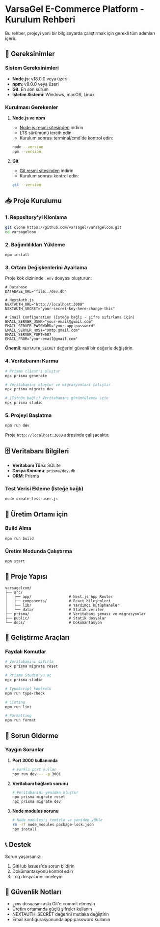 # VarsaGel E-Commerce Platform - Kurulum Rehberi

Bu rehber, projeyi yeni bir bilgisayarda çalıştırmak için gerekli tüm adımları içerir.

## 🔧 Gereksinimler

### Sistem Gereksinimleri
- **Node.js**: v18.0.0 veya üzeri
- **npm**: v8.0.0 veya üzeri
- **Git**: En son sürüm
- **İşletim Sistemi**: Windows, macOS, Linux

### Kurulması Gerekenler

1. **Node.js ve npm**
   - [Node.js resmi sitesinden](https://nodejs.org/) indirin
   - LTS sürümünü tercih edin
   - Kurulum sonrası terminal/cmd'de kontrol edin:
   ```bash
   node --version
   npm --version
   ```

2. **Git**
   - [Git resmi sitesinden](https://git-scm.com/) indirin
   - Kurulum sonrası kontrol edin:
   ```bash
   git --version
   ```

## 📥 Proje Kurulumu

### 1. Repository'yi Klonlama
```bash
git clone https://github.com/varsagel/varsagelcom.git
cd varsagelcom
```

### 2. Bağımlılıkları Yükleme
```bash
npm install
```

### 3. Ortam Değişkenlerini Ayarlama
Proje kök dizininde `.env` dosyası oluşturun:

```env
# Database
DATABASE_URL="file:./dev.db"

# NextAuth.js
NEXTAUTH_URL="http://localhost:3000"
NEXTAUTH_SECRET="your-secret-key-here-change-this"

# Email Configuration (İsteğe bağlı - şifre sıfırlama için)
EMAIL_SERVER_USER="your-email@gmail.com"
EMAIL_SERVER_PASSWORD="your-app-password"
EMAIL_SERVER_HOST="smtp.gmail.com"
EMAIL_SERVER_PORT=587
EMAIL_FROM="your-email@gmail.com"
```

**Önemli:** `NEXTAUTH_SECRET` değerini güvenli bir değerle değiştirin.

### 4. Veritabanını Kurma
```bash
# Prisma client'ı oluştur
npx prisma generate

# Veritabanını oluştur ve migrasyonları çalıştır
npx prisma migrate dev

# (İsteğe bağlı) Veritabanını görüntülemek için
npx prisma studio
```

### 5. Projeyi Başlatma
```bash
npm run dev
```

Proje `http://localhost:3000` adresinde çalışacaktır.

## 🗄️ Veritabanı Bilgileri

- **Veritabanı Türü**: SQLite
- **Dosya Konumu**: `prisma/dev.db`
- **ORM**: Prisma

### Test Verisi Ekleme (İsteğe bağlı)
```bash
node create-test-user.js
```

## 🚀 Üretim Ortamı için

### Build Alma
```bash
npm run build
```

### Üretim Modunda Çalıştırma
```bash
npm start
```

## 📁 Proje Yapısı

```
varsagelcom/
├── src/
│   ├── app/                 # Next.js App Router
│   ├── components/          # React bileşenleri
│   ├── lib/                 # Yardımcı kütüphaneler
│   └── data/                # Statik veriler
├── prisma/                  # Veritabanı şeması ve migrasyonlar
├── public/                  # Statik dosyalar
└── docs/                    # Dokümantasyon
```

## 🔧 Geliştirme Araçları

### Faydalı Komutlar
```bash
# Veritabanını sıfırla
npx prisma migrate reset

# Prisma Studio'yu aç
npx prisma studio

# TypeScript kontrolü
npm run type-check

# Linting
npm run lint

# Formatting
npm run format
```

## 🐛 Sorun Giderme

### Yaygın Sorunlar

1. **Port 3000 kullanımda**
   ```bash
   # Farklı port kullan
   npm run dev -- -p 3001
   ```

2. **Veritabanı bağlantı sorunu**
   ```bash
   # Veritabanını yeniden oluştur
   npx prisma migrate reset
   npx prisma migrate dev
   ```

3. **Node modules sorunu**
   ```bash
   # Node modules'ı temizle ve yeniden yükle
   rm -rf node_modules package-lock.json
   npm install
   ```

## 📞 Destek

Sorun yaşarsanız:
1. GitHub Issues'da sorun bildirin
2. Dokümantasyonu kontrol edin
3. Log dosyalarını inceleyin

## 🔐 Güvenlik Notları

- `.env` dosyasını asla Git'e commit etmeyin
- Üretim ortamında güçlü şifreler kullanın
- NEXTAUTH_SECRET değerini mutlaka değiştirin
- Email konfigürasyonunda app password kullanın